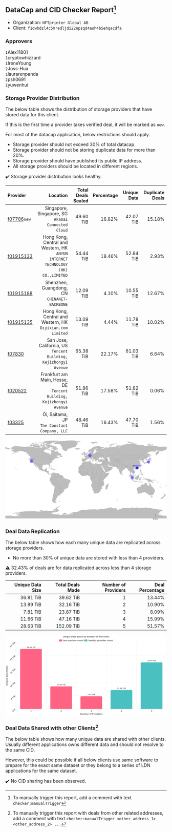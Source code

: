 ## DataCap and CID Checker Report[^1]
 - Organization: `NFTprinter Global AB`
 - Client: `f1qwhdzl4c5mredljdi22npsqd4aoh4b5ehqacdfa`
### Approvers
`1`Alex11801<br/>`1`cryptowhizzard<br/>`1`IreneYoung<br/>`2`Joss-Hua<br/>`1`laurarenpanda<br/>`2`psh0691<br/>`1`yuwenhui

### Storage Provider Distribution
The below table shows the distribution of storage providers that have stored data for this client.

If this is the first time a provider takes verified deal, it will be marked as `new`.

For most of the datacap application, below restrictions should apply.
 - Storage provider should not exceed 30% of total datacap.
 - Storage provider should not be storing duplicate data for more than 20%.
 - Storage provider should have published its public IP address.
 - All storage providers should be located in different regions.

✔️ Storage provider distribution looks healthy.

| Provider                                              |                                                                            Location | Total Deals Sealed | Percentage | Unique Data | Duplicate Deals |
| :---------------------------------------------------- | ----------------------------------------------------------------------------------: | -----------------: | ---------: | ----------: | --------------: |
| [f07786](https://filfox.info/en/address/f07786)`new`  |                               Singapore, Singapore, SG<br/>`Akamai Connected Cloud` |          49.60 TiB |     16.82% |   42.07 TiB |          15.18% |
| [f01915133](https://filfox.info/en/address/f01915133) | Hong Kong, Central and Western, HK<br/>`ANYUN INTERNET TECHNOLOGY (HK) CO.,LIMITED` |          54.44 TiB |     18.46% |   52.84 TiB |           2.93% |
| [f01915188](https://filfox.info/en/address/f01915188) |                                     Shenzhen, Guangdong, CN<br/>`CHINANET-BACKBONE` |          12.09 TiB |      4.10% |   10.55 TiB |          12.67% |
| [f01915135](https://filfox.info/en/address/f01915135) |                       Hong Kong, Central and Western, HK<br/>`Diyixian.com Limited` |          13.09 TiB |      4.44% |   11.78 TiB |          10.02% |
| [f07830](https://filfox.info/en/address/f07830)       |                 San Jose, California, US<br/>`Tencent Building, Kejizhongyi Avenue` |          65.38 TiB |     22.17% |   61.03 TiB |           6.64% |
| [f020522](https://filfox.info/en/address/f020522)     |             Frankfurt am Main, Hesse, DE<br/>`Tencent Building, Kejizhongyi Avenue` |          51.86 TiB |     17.58% |   51.82 TiB |           0.06% |
| [f03325](https://filfox.info/en/address/f03325)       |                                     Ōi, Saitama, JP<br/>`The Constant Company, LLC` |          48.46 TiB |     16.43% |   47.70 TiB |           1.56% |

<img src="https://raw.githubusercontent.com/data-preservation-programs/filplus-checker-assets/main/filecoin-project/filecoin-plus-large-datasets/issues/1251/1679877788955.png"/>

### Deal Data Replication
The below table shows how each many unique data are replicated across storage providers.

- No more than 30% of unique data are stored with less than 4 providers.

⚠️ 32.43% of deals are for data replicated across less than 4 storage providers.

| Unique Data Size | Total Deals Made | Number of Providers | Deal Percentage |
| ---------------: | ---------------: | ------------------: | --------------: |
|        36.81 TiB |        39.62 TiB |                   1 |          13.44% |
|        13.89 TiB |        32.16 TiB |                   2 |          10.90% |
|         7.81 TiB |        23.87 TiB |                   3 |           8.09% |
|        11.66 TiB |        47.16 TiB |                   4 |          15.99% |
|        28.63 TiB |       152.09 TiB |                   5 |          51.57% |

<img src="https://raw.githubusercontent.com/data-preservation-programs/filplus-checker-assets/main/filecoin-project/filecoin-plus-large-datasets/issues/1251/1679877789607.png"/>

### Deal Data Shared with other Clients[^3]
The below table shows how many unique data are shared with other clients.
Usually different applications owns different data and should not resolve to the same CID.

However, this could be possible if all below clients use same software to prepare for the exact same dataset or they belong to a series of LDN applications for the same dataset.

✔️ No CID sharing has been observed.

[^1]: To manually trigger this report, add a comment with text `checker:manualTrigger`

[^2]: Deals from those addresses are combined into this report as they are specified with `checker:manualTrigger`

[^3]: To manually trigger this report with deals from other related addresses, add a comment with text `checker:manualTrigger <other_address_1> <other_address_2> ...`
